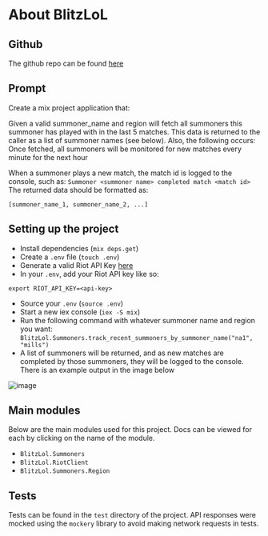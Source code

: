 # About BlitzLoL

## Github
The github repo can be found [here](https://github.com/cjpwrs/blitz_lol)

## Prompt
Create a mix project application that:

Given a valid summoner_name and region will fetch all summoners this summoner has
played with in the last 5 matches. This data is returned to the caller as a list of
summoner names (see below). Also, the following occurs:
Once fetched, all summoners will be monitored for new matches every minute
for the next hour

When a summoner plays a new match, the match id is logged to the console,
such as:
`Summoner <summoner name> completed match <match id>`
The returned data should be formatted as:

`[summoner_name_1, summoner_name_2, ...]`

## Setting up the project
  * Install dependencies (`mix deps.get`)
  * Create a `.env` file (`touch .env`)
  * Generate a valid Riot API Key [here](`https://developer.riotgames.com/`)
  * In your `.env`, add your Riot API key like so:
  ```
  export RIOT_API_KEY=<api-key>
  ```
  * Source your `.env` (`source .env`)
  * Start a new iex console (`iex -S mix`)
  * Run the following command with whatever summoner name and region you want:
  `BlitzLol.Summoners.track_recent_summoners_by_summoner_name("na1", "mills")`
  * A list of summoners will be returned, and as new matches are completed by those summoners, they will be logged to the console. There is an example output in the image below

  ![image](https://user-images.githubusercontent.com/11325484/140663654-0d74b22e-1200-4664-9d2a-1b5b47cddee8.png)

## Main modules
Below are the main modules used for this project. Docs can be viewed for each by clicking on the name of the module.
- `BlitzLol.Summoners`
- `BlitzLol.RiotClient`
- `BlitzLol.Summoners.Region`

## Tests
Tests can be found in the `test` directory of the project. API responses were mocked using the `mockery` library to avoid making network requests in tests.
